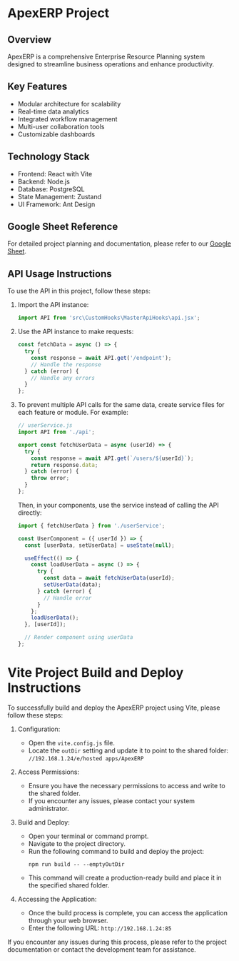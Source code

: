 # ApexERP Project

## Overview
ApexERP is a comprehensive Enterprise Resource Planning system designed to streamline business operations and enhance productivity.

## Key Features
- Modular architecture for scalability
- Real-time data analytics
- Integrated workflow management
- Multi-user collaboration tools
- Customizable dashboards

## Technology Stack
- Frontend: React with Vite
- Backend: Node.js
- Database: PostgreSQL
- State Management: Zustand
- UI Framework: Ant Design

## Google Sheet Reference
For detailed project planning and documentation, please refer to our [Google Sheet](https://docs.google.com/spreadsheets/d/1YajPg5hwe0ow8eHWkJlVeO5g7RX93A3zy9A3Cl6khts/edit?gid=747833457#gid=747833457).

## API Usage Instructions

To use the API in this project, follow these steps:

1. Import the API instance:
   ```javascript
   import API from 'src\CustomHooks\MasterApiHooks\api.jsx';
   ```

2. Use the API instance to make requests:
   ```javascript
   const fetchData = async () => {
     try {
       const response = await API.get('/endpoint');
       // Handle the response
     } catch (error) {
       // Handle any errors
     }
   };
   ```

3. To prevent multiple API calls for the same data, create service files for each feature or module. For example:

   ```javascript
   // userService.js
   import API from './api';

   export const fetchUserData = async (userId) => {
     try {
       const response = await API.get(`/users/${userId}`);
       return response.data;
     } catch (error) {
       throw error;
     }
   };
   ```

   Then, in your components, use the service instead of calling the API directly:

   ```javascript
   import { fetchUserData } from './userService';

   const UserComponent = ({ userId }) => {
     const [userData, setUserData] = useState(null);

     useEffect(() => {
       const loadUserData = async () => {
         try {
           const data = await fetchUserData(userId);
           setUserData(data);
         } catch (error) {
           // Handle error
         }
       };
       loadUserData();
     }, [userId]);

     // Render component using userData
   };
   ```

# Vite Project Build and Deploy Instructions

To successfully build and deploy the ApexERP project using Vite, please follow these steps:

1. Configuration:
   - Open the `vite.config.js` file.
   - Locate the `outDir` setting and update it to point to the shared folder:
     `//192.168.1.24/e/hosted apps/ApexERP`

2. Access Permissions:
   - Ensure you have the necessary permissions to access and write to the shared folder.
   - If you encounter any issues, please contact your system administrator.

3. Build and Deploy:
   - Open your terminal or command prompt.
   - Navigate to the project directory.
   - Run the following command to build and deploy the project:
     ```
     npm run build -- --emptyOutDir
     ```
   - This command will create a production-ready build and place it in the specified shared folder.

4. Accessing the Application:
   - Once the build process is complete, you can access the application through your web browser.
   - Enter the following URL: `http://192.168.1.24:85`

If you encounter any issues during this process, please refer to the project documentation or contact the development team for assistance.

